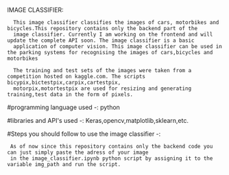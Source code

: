 IMAGE CLASSIFIER:
      
      This image classifier classifies the images of cars, motorbikes and bicycles.This repository contains only the backend part of the 
      image classifier. Currently I am working on the frontend and will update the complete API soon. The image classifier is a basic 
      application of computer vision. This image classifier can be used in the parking systems for recognising the images of cars,bicycles and motorbikes

      The training and test sets of the images were taken from a competition hosted on kaggle.com. The scripts bicypix,bictestpix,carpix,cartestpix,
      motorpix,motortestpix are used for resizing and generating training,test data in the form of pixels.
       
        
 #programming language used -: python
      
 #libraries and API's used -: Keras,opencv,matplotlib,sklearn,etc.


 
  #Steps you should follow to use the image classifier -:
                        
     As of now since this repository contains only the backend code you can just simply paste the adress of your image
     in the image_classifier.ipynb python script by assigning it to the variable img_path and run the script.
    

        
